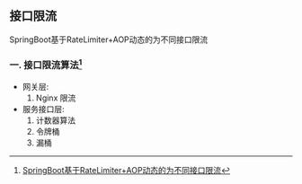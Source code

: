 ## 接口限流
SpringBoot基于RateLimiter+AOP动态的为不同接口限流
### 一. 接口限流算法[^1]
[^1]:[SpringBoot基于RateLimiter+AOP动态的为不同接口限流](https://blog.csdn.net/qq_39816039/article/details/83988517)
- 网关层:
   1. Nginx 限流
- 服务接口层:
   1. 计数器算法
   2. 令牌桶
   3. 漏桶
  
